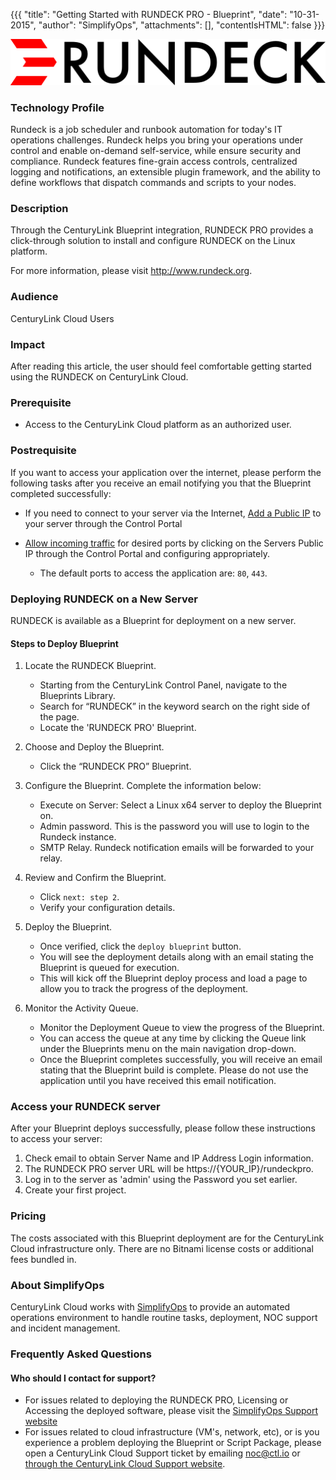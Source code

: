 {{{
  "title": "Getting Started with RUNDECK PRO - Blueprint",
  "date": "10-31-2015",
  "author": "SimplifyOps",
  "attachments": [],
  "contentIsHTML": false
}}}

![Rundeck Logo](../../images/rundeck-logo.png)

### Technology Profile
Rundeck is a job scheduler and runbook automation for today's IT operations challenges. Rundeck helps you bring your operations under control and enable on-demand self-service, while ensure security and compliance. Rundeck features fine-grain access controls, centralized logging and notifications, an extensible plugin framework, and the ability to define workflows that dispatch commands and scripts to your nodes.

### Description
Through the CenturyLink Blueprint integration, RUNDECK PRO provides a click-through solution to install and configure RUNDECK on the Linux platform.

For more information, please visit http://www.rundeck.org.

### Audience
CenturyLink Cloud Users

### Impact
After reading this article, the user should feel comfortable getting started using the RUNDECK on CenturyLink Cloud.

### Prerequisite
* Access to the CenturyLink Cloud platform as an authorized user.

### Postrequisite
If you want to access your application over the internet, please perform the following tasks after you receive an email notifying you that the Blueprint completed successfully:
* If you need to connect to your server via the Internet, [Add a Public IP](../../Network/how-to-add-public-ip-to-virtual-machine.md) to your server through the Control Portal

* [Allow incoming traffic](../../Network/how-to-add-public-ip-to-virtual-machine.md) for desired ports by clicking on the Servers Public IP through the Control Portal and configuring appropriately.
   * The default ports to access the application are: `80`, `443`.

### Deploying RUNDECK on a New Server
RUNDECK is available as a Blueprint for deployment on a new server.

#### Steps to Deploy Blueprint
1. Locate the RUNDECK Blueprint.
   * Starting from the CenturyLink Control Panel, navigate to the Blueprints Library.
   * Search for “RUNDECK” in the keyword search on the right side of the page.
   * Locate the 'RUNDECK PRO' Blueprint.

2. Choose and Deploy the Blueprint.
   * Click the “RUNDECK PRO” Blueprint.

3. Configure the Blueprint.
   Complete the information below:
   * Execute on Server: Select a Linux x64 server to deploy the Blueprint on.
   * Admin password. This is the password you will use to login to the Rundeck instance.
   * SMTP Relay. Rundeck notification emails will be forwarded to your relay.

4. Review and Confirm the Blueprint.
   * Click `next: step 2`.
   * Verify your configuration details.

5. Deploy the Blueprint.
   * Once verified, click the `deploy blueprint` button.
   * You will see the deployment details along with an email stating the Blueprint is queued for execution.
   * This will kick off the Blueprint deploy process and load a page to allow you to track the progress of the deployment.

6. Monitor the Activity Queue.
   * Monitor the Deployment Queue to view the progress of the Blueprint.
   * You can access the queue at any time by clicking the Queue link under the Blueprints menu on the main navigation drop-down.
   * Once the Blueprint completes successfully, you will receive an email stating that the Blueprint build is complete. Please do not use the application until you have received this email notification.

### Access your RUNDECK server
After your Blueprint deploys successfully, please follow these instructions to access your server:
1. Check email to obtain Server Name and IP Address Login information.
2. The RUNDECK PRO server URL will be https://{YOUR_IP}/rundeckpro.
3. Log in to the server as 'admin' using the Password you set earlier.
4. Create your first project.

### Pricing
The costs associated with this Blueprint deployment are for the CenturyLink Cloud infrastructure only. There are no Bitnami license costs or additional fees bundled in.

### About SimplifyOps
CenturyLink Cloud works with [SimplifyOps](http://www.simplifyops.com) to provide an automated operations environment to handle routine tasks, deployment, NOC support and incident management.

### Frequently Asked Questions

#### Who should I contact for support?
* For issues related to deploying the RUNDECK PRO, Licensing or Accessing the deployed software, please visit the [SimplifyOps Support website](http://support.simplifyops.com/)
* For issues related to cloud infrastructure (VM's, network, etc), or is you experience a problem deploying the Blueprint or Script Package, please open a CenturyLink Cloud Support ticket by emailing [noc@ctl.io](mailto:noc@ctl.io) or [through the CenturyLink Cloud Support website](https://t3n.zendesk.com/tickets/new).
